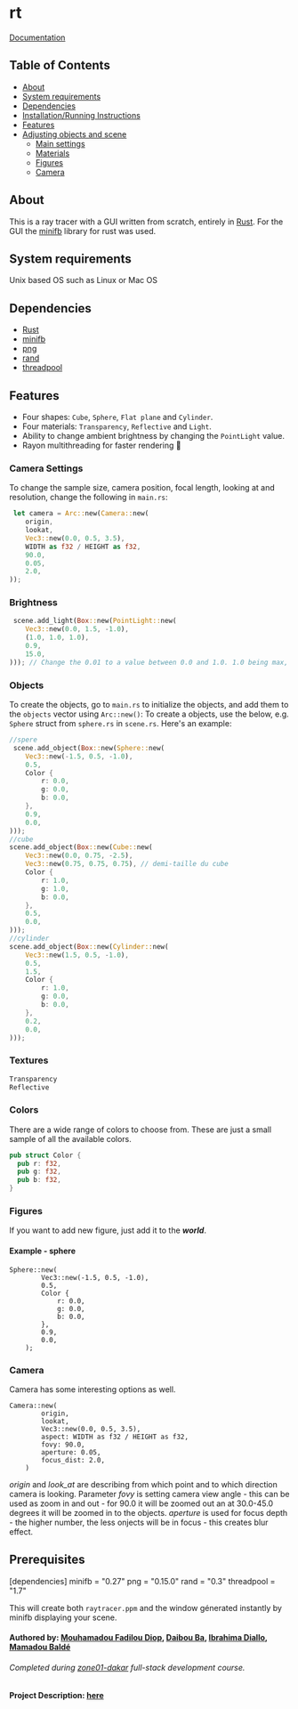 # rt
[Documentation](https://raytracing.github.io/books/RayTracingInOneWeekend.html)
## Table of Contents
- [About](#about)
- [System requirements](#system-requirements)
- [Dependencies](#dependencies)
- [Installation/Running Instructions](#installationrunning-instructions)
- [Features](#features)
- [Adjusting objects and scene](#adjusting-objects-and-scene)
    - [Main settings](#main-settings)
    - [Materials](#materials)
    - [Figures](#figures)
    - [Camera](#camera)
   

## About
This is a ray tracer with a GUI written from scratch, entirely in [Rust](https://www.rust-lang.org/).
For the GUI the [minifb](https://github.com/emoon/rust_minifb/) library for rust was used.

## System requirements
Unix based OS such as Linux or Mac OS

## Dependencies
- [Rust](https://www.rust-lang.org/)
- [minifb](https://crates.io/crates/minifb)
- [png](https://crates.io/crates/png)
- [rand](https://crates.io/crates/rand)
- [threadpool](https://crates.io/crates/threadpool)


## Features
- Four shapes: `Cube`, `Sphere`, `Flat plane` and `Cylinder`.
- Four materials:  `Transparency`, `Reflective` and `Light`.
- Ability to change ambient brightness by changing the `PointLight` value.
- Rayon multithreading for faster rendering 🚀


### Camera Settings

To change the sample size, camera position, focal length, looking at and resolution, change the following in `main.rs`:
```rust
 let camera = Arc::new(Camera::new(
    origin,
    lookat,
    Vec3::new(0.0, 0.5, 3.5),
    WIDTH as f32 / HEIGHT as f32,
    90.0,
    0.05,
    2.0, 
));
```

### Brightness
```rust
 scene.add_light(Box::new(PointLight::new(
    Vec3::new(0.0, 1.5, -1.0),
    (1.0, 1.0, 1.0),
    0.9,
    15.0,
))); // Change the 0.01 to a value between 0.0 and 1.0. 1.0 being max, 0.0 being min.
```

### Objects

To create the objects, go to `main.rs` to initialize the objects, and add them to the `objects` vector using `Arc::new()`:
To create a objects, use the below, e.g. `Sphere` struct from `sphere.rs` in `scene.rs`. Here's an example:

```rust
//spere
 scene.add_object(Box::new(Sphere::new(
    Vec3::new(-1.5, 0.5, -1.0),
    0.5,
    Color {
        r: 0.0,
        g: 0.0,
        b: 0.0,
    },
    0.9,
    0.0,
)));
//cube
scene.add_object(Box::new(Cube::new(
    Vec3::new(0.0, 0.75, -2.5),
    Vec3::new(0.75, 0.75, 0.75), // demi-taille du cube
    Color {
        r: 1.0,
        g: 1.0,
        b: 0.0,
    },
    0.5,
    0.0,
)));
//cylinder
scene.add_object(Box::new(Cylinder::new(
    Vec3::new(1.5, 0.5, -1.0),
    0.5,
    1.5,
    Color {
        r: 1.0,
        g: 0.0,
        b: 0.0,
    },
    0.2,
    0.0,
)));

```

### Textures
```rust
Transparency
Reflective
```

### Colors
There are a wide range of colors to choose from. These are just a small sample of all the available colors.
```rust
pub struct Color {
  pub r: f32,
  pub g: f32,
  pub b: f32,
}
```



### Figures
If you want to add new figure, just add it to the ***world***.

#### Example - sphere
```
Sphere::new(
        Vec3::new(-1.5, 0.5, -1.0),
        0.5,
        Color {
            r: 0.0,
            g: 0.0,
            b: 0.0,
        },
        0.9,
        0.0,
    );
```

### Camera
Camera has some interesting options as well.
```
Camera::new(
        origin,
        lookat,
        Vec3::new(0.0, 0.5, 3.5),
        aspect: WIDTH as f32 / HEIGHT as f32,
        fovy: 90.0,
        aperture: 0.05,
        focus_dist: 2.0,
    )
```
*origin* and *look_at* are describing from which point and to which direction camera is looking. Parameter *fovy* is setting camera view angle - this can be used as zoom in and out - for 90.0 it will be zoomed out an at 30.0-45.0 degrees it will be zoomed in to the objects. *aperture* is used for focus depth - the higher number, the less onjects will be in focus - this creates blur effect.

## Prerequisites
[dependencies]
minifb = "0.27"
png = "0.15.0"
rand = "0.3"
threadpool = "1.7"

This will create both ``raytracer.ppm`` and the window génerated instantly by minifb displaying your scene.
#### Authored by: [Mouhamadou Fadilou Diop](https://learn.zone01dakar.sn/git/mouhamadoufadiop/rt), [Daibou Ba](https://learn.zone01dakar.sn/git/daiba), [Ibrahima Diallo](https://learn.zone01dakar.sn/git/ediallo), [Mamadou Baldé](https://learn.zone01dakar.sn/git/mabalde)
###### Completed during [zone01-dakar](https://learn.zone01dakar.sn/) full-stack development course.
#### Project Description: [here](https://github.com/01-edu/public/blob/master/subjects/rt/README.md)




